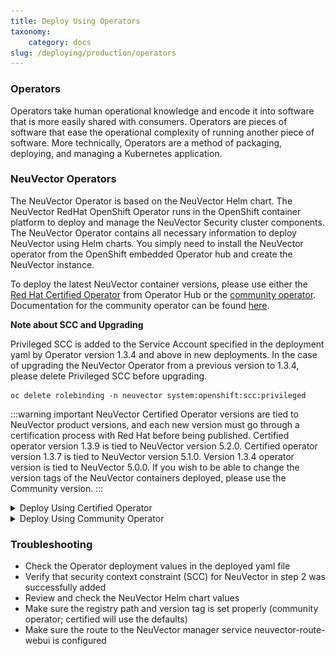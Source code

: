 ```yaml
---
title: Deploy Using Operators
taxonomy:
    category: docs
slug: /deploying/production/operators
---
```


### Operators

Operators take human operational knowledge and encode it into software that is more easily shared with consumers. Operators are pieces of software that ease the operational complexity of running another piece of software. More technically, Operators are a method of packaging, deploying, and managing a Kubernetes application.

### NeuVector Operators

The NeuVector Operator is based on the NeuVector Helm chart. The NeuVector RedHat OpenShift Operator runs in the OpenShift container platform to deploy and manage the NeuVector Security cluster components. The NeuVector Operator contains all necessary information to deploy NeuVector using Helm charts. You simply need to install the NeuVector operator from the OpenShift embedded Operator hub and create the NeuVector instance.

To deploy the latest NeuVector container versions, please use either the [Red Hat Certified Operator](https://catalog.redhat.com/software/operators/search?q=neuvector) from Operator Hub or the [community operator](https://github.com/redhat-openshift-ecosystem/community-operators-prod/tree/main/operators/neuvector-community-operator). Documentation for the community operator can be found [here](https://github.com/neuvector/neuvector-operator).

**Note about SCC and Upgrading**

Privileged SCC is added to the Service Account specified in the deployment yaml by Operator version 1.3.4 and above in new deployments. In the case of upgrading the NeuVector Operator from a previous version to 1.3.4, please delete Privileged SCC before upgrading.

```shell
oc delete rolebinding -n neuvector system:openshift:scc:privileged
```

:::warning important
NeuVector Certified Operator versions are tied to NeuVector product versions, and each new version must go through a certification process with Red Hat before being published. Certified operator version 1.3.9 is tied to NeuVector version 5.2.0. Certified operator version 1.3.7 is tied to NeuVector version 5.1.0. Version 1.3.4 operator version is tied to NeuVector 5.0.0. If you wish to be able to change the version tags of the NeuVector containers deployed, please use the Community version.
:::

<details>
<summary>Deploy Using Certified Operator</summary>
<div>

<p><strong>Deploy Using the Red Hat Certified Operator from Operator Hub</strong></p>

:::warning important
NeuVector Operator versions are tied to NeuVector product versions, and each new product version must go through a certification process with Red Hat before being published.
:::

<p><strong>Technical notes</strong></p>

+ NeuVector container images are pulled from registry.connect.redhat.com using the RedHat market place image pull secret.
+ The NeuVector manager UI is typically exposed via an OpenShift passthrough route on a domain. For example, on IBM Cloud neuvector-route-webui-neuvector.(cluster_name)-(random_hash)-0000.(region).containers.appdomain.cloud. It can also be exposed as the service neuvector-service-webui through a node port address or public IP.
+ OpenShift version >=4.6.

<ol>
<li>
Create the project neuvector.

```shell
oc new-project neuvector
```

</li>
<li>
Apply security context constraint (SCC) to grant default service account in neuvector namespace to run privileged containers.

```shell
oc adm policy add-scc-to-user privileged --serviceaccount default --namespace neuvector
```

</li>
<li>
Install the RedHat Certified Operator from the Operator Hub

+ In the OpenShift Console UI, navigate to OperatorHub
+ Search for NeuVector Operator and select the listing without community or marketplace badge
+ Click Install

</li>
<li>
Configure update channel

+ Current latest channel is beta, but may be moved to stable in the future
+ Select stable if available

</li>
<li>
Configure installation mode and installed namespace

+ Select specific namespace on the cluster
+ Select neuvector as installed namespace
+ Configure approval strategy

</li>
<li>Confirm Install</li>
<li>
Prepare the YAML configuration values for the NeuVector installation as shown in the sample screen shot below. The YAML presented in the OpenShift Console provides all available configuration options and their default values.

![](operator_cert.png)
</li>
<li>
When the operator is installed and ready for use, a NeuVector instance can be installed.

+ Click View operator (after the operator installation) or select the NeuVector Operator from the Installed operators view
+ Click Create instance
+ Select Configure via YAML View
+ Paste the prepared YAML configuration values
+ Click Create

</li>
<li>
Verify the installation of the NeuVector instance

+ Navigate to the Operator Details of the NeuVector Operator
+ Open the NeuVector tab
+ Select the neuvector-default instance
+ Open the Resources tab
+ Verify that resources are in status Created or Running

</li>
</ol>

After you have successfully deployed the NeuVector Platform to your cluster, login to the NeuVector console at https://neuvector-route-webui-neuvector.(OC_INGRESS).

+ Login with the initial username admin and password admin.
+ Accept the NeuVector end user license agreement.
+ Change the password of the admin user.

Optionally, you can also create additional users in the Settings -> Users & Roles menu.

Now you are ready to navigate the NeuVector console to start vulnerability scanning, observe running application pods, and apply security protections to containers.

<p><strong>Upgrading NeuVector</strong></p>

Upgrade the NeuVector version by updating the Operator version which is associated with the desired NeuVector version.

</div>
</details>
<details>
<summary>Deploy Using Community Operator</summary>
<div>

<p><strong>Deploy Using the NeuVector Community Operator from Operator Hub</strong></p>

<p><strong>Technical notes</strong></p>

+ NeuVector container images are pulled from Docker Hub from the NeuVector account. 
+ NeuVector manager UI is typically exposed via an OpenShift passthrough route on a domain. For example, on IBM Cloud neuvector-route-webui-neuvector.(cluster_name)-(random_hash)-0000.(region).containers.appdomain.cloud. It can also be exposed as the service neuvector-service-webui through a node port address or public IP.
+ OpenShift version 4.6+
+ It is recommendeded to review and modify the NeuVector installation configuration by modifying the yaml values before creating the NeuVector instance. Examples include imagePullSecrets name, tag version, ingress/console access, multi-cluster federation, persistent volume PVC etc. Please refer to the Helm instructions at https://github.com/neuvector/neuvector-helm for the values that can be modified during installation.

<ol>
<li>
Create the project neuvector

```shell
oc new-project neuvector
```

</li>
<li>
Apply security context constraint (SCC) to grant default service account in neuvector namespace to run privileged containers.

```shell
oc adm policy add-scc-to-user privileged --serviceaccount default --namespace neuvector
```

</li>
<li>
Install the NeuVector Community Operator from the Operator Hub

+ In the OpenShift Console UI, navigate to OperatorHub
+ Search for NeuVector Operator and select the listing with the community badge
+ Click Install
+ Configure update channel. Current latest channel is beta, but may be moved to stable in the future. Select stable if available.
+ Configure installation mode and installed namespace
+ Select specific namespace on the cluster
+ Select neuvector as installed namespace
+ Configure approval strategy
+ Confirm Install

</li>

<li>Download the Kubernetes secret manifest which contains the credentials to access the NeuVector container registry. Save the YAML manifest file to ./neuvector-secret-registry.yaml.</li>

<li>
Apply the Kubernetes secret manifest containing the registry credentials.

```shell
kubectl apply -n neuvector -f ./neuvector-secret-registry.yaml
```

</li>
<li>
Prepare the YAML configuration values for the NeuVector installation starting from the following YAML snippet. Be sure to specify the desired NeuVector version in the 'tag' value. Check the reference of values in the NeuVector Helm chart to get available configuration options. There are other possible Helm values which can be configured in the YAML, such as whether you will configure the cluster to allow multi-cluster management by exposing the Master (Federated Master) or remote (Federated Worker) services.

```yaml
apiVersion: apm.neuvector.com/v1alpha1
kind: Neuvector
metadata:
  name: neuvector-default
  namespace: neuvector
spec:
  openshift: true
  tag: 4.3.0
  registry: docker.io
  exporter:
    image:
      repository: prometheus-exporter
      tag: 0.9.0
  manager:
    enabled: true
    env:
      ssl: true
    image:
      repository: manager
    svc:
      type: ClusterIP
      route:
        enabled: true
        termination: passthrough
  enforcer:
    enabled: true
    image:
      repository: enforcer
  cve:
    updater:
      enabled: true
      image:
        repository: updater
        tag: latest
      schedule: 0 0 * * *
    scanner:
      enabled: true
      replicas: 3
      image:
        repository: scanner
        tag: latest
  controller:
    enabled: true
    image:
      repository: controller
    replicas: 3
```

</li>
<li>
When the operator is installed and ready for use, a NeuVector instance can be installed.

+ Click View operator (after the operator installation) or select the NeuVector Operator from the Installed operators view
+ Click Create instance
+ Select Configure via YAML View
+ Paste the prepared YAML configuration values
+ Click Create

</li>
<li>
Verify the installation of the NeuVector instance.

+ Navigate to the Operator Details of the NeuVector Operator
+ Open the NeuVector tab
+ Select the neuvector-default instance
+ Open the Resources tab
+ Verify that resources are in status Created or Running

</li>

<li>
After you have successfully deployed the NeuVector Platform to your cluster, login to the NeuVector console at https://neuvector-route-webui-neuvector.(INGRESS_DOMAIN).

+ Login with the initial username admin and password admin.
+ Accept the NeuVector end user license agreement.
+ Change the password of the admin user.
+ Optionally, you can also create additional users in the Settings -> Users & Roles menu.

</li>
</ol>

Now you are ready to navigate the NeuVector console to start vulnerability scanning, observe running application pods, and apply security protections to containers.

<p><strong>Upgrading NeuVector</strong></p>

<ol>
<li>
From Operators > Installed Operators > NeuVector Operator

![](1_Installed.png)
</li>

<li>
Click on NeuVector to list instances

![](2_Instance.png)
</li>

<li>
Click on YAML to edit parameters

![](3_YAML.png)
</li>

<li>
Update tag and click Save

![](4_tag_save.png)
</li>
</ol>
</div>
</details>

### Troubleshooting

+ Check the Operator deployment values in the deployed yaml file
+ Verify that security context constraint (SCC) for NeuVector in step 2 was successfully added
+ Review and check the NeuVector Helm chart values
+ Make sure the registry path and version tag is set properly (community operator; certified will use the defaults)
+ Make sure the route to the NeuVector manager service neuvector-route-webui is configured

